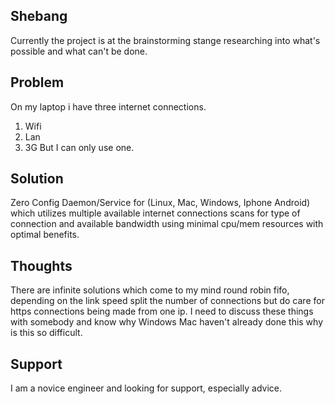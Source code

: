 Shebang
------- 
Currently the project is at the brainstorming stange researching into
what's possible and what can't be done.

Problem
-------
On my laptop i have three internet connections.
1. Wifi
2. Lan
3. 3G
But I can only use one.

Solution
-------
Zero Config Daemon/Service for (Linux, Mac, Windows, Iphone Android) which utilizes multiple available internet connections scans for type of connection and available bandwidth using minimal cpu/mem resources with optimal benefits.

Thoughts
-------
There are infinite solutions which come to my mind round robin fifo, depending on the link speed split the number of connections but do care for https connections being made from one ip. I need to discuss these things with somebody and know why Windows Mac haven't already done this why is this so difficult.

Support
-------
I am a novice engineer and looking for support, especially advice.
